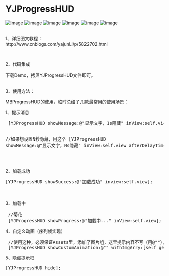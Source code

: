 # YJProgressHUD

![image](http://images2015.cnblogs.com/blog/511196/201701/511196-20170106153445128-335478372.png)
![image](http://images2015.cnblogs.com/blog/511196/201701/511196-20170106153504847-247454300.png)
![image](http://images2015.cnblogs.com/blog/511196/201701/511196-20170106153520034-1274453369.png)
![image](http://images2015.cnblogs.com/blog/511196/201701/511196-20170106153537034-484059152.png)
![image](http://images2015.cnblogs.com/blog/511196/201701/511196-20170106154427034-712452681.png)
![image](http://images2015.cnblogs.com/blog/511196/201701/511196-20170106154441816-1500175394.png)

<p><br />1、详细图文教程：<br />http://www.cnblogs.com/yajunLi/p/5822702.html</p>
<p>&nbsp;</p>
<p>2、代码集成</p>
<p>下载Demo，拷贝YJProgressHUD文件即可。</p>
<p><br />3、使用方法：</p>
<p>MBProgressHUD的使用，临时总结了几款最常用的使用场景：</p>
<p>1、提示消息</p>
<div class="cnblogs_Highlighter">
<pre class="brush:objc;gutter:true;"> [YJProgressHUD showMessage:@"显示文字，1s隐藏" inView:self.view];
            
  //如果想设置N秒隐藏，用这个
 [YJProgressHUD showMessage:@"显示文字，Ns隐藏" inView:self.view afterDelayTime:3.0];
</pre>
</div>
<p>　　</p>

<p>2、加载成功</p>
<div class="cnblogs_Highlighter">
<pre class="brush:objc;gutter:true;">[YJProgressHUD showSuccess:@"加载成功" inview:self.view];
</pre>
</div>
<p><span style="line-height: 1.5;">&nbsp;</span></p>
<p>3、加载中</p>
<div class="cnblogs_Highlighter">
<pre class="brush:objc;gutter:true;"> //菊花
 [YJProgressHUD showProgress:@"加载中..." inView:self.view];
</pre>
</div>
<p><span style="line-height: 1.5;">4、自定义动画（序列帧实现）</span></p>
<div class="cnblogs_Highlighter">
<pre class="brush:objc;gutter:true;"> //使用这种，必须保证Assets里，添加了图片组，这里提示内容不写（用@""），就只显示动画，写了内容，是一起显示
 [YJProgressHUD showCustomAnimation:@"" withImgArry:[self getRandomImgArry] inview:self.view];
</pre>
</div>

<p><span style="line-height: 1.5;">5、隐藏提示框</span></p>
<div class="cnblogs_Highlighter">
<pre class="brush:objc;gutter:true;">[YJProgressHUD hide];
</pre>
</div>
<p>　　</p>
<p>&nbsp;</p>

